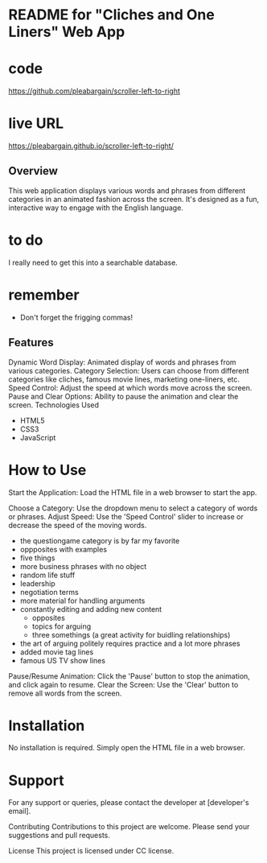 # README for "Cliches and One Liners" Web App


# code
https://github.com/pleabargain/scroller-left-to-right

# live URL
https://pleabargain.github.io/scroller-left-to-right/

## Overview
This web application displays various words and phrases from different categories in an animated fashion across the screen. It's designed as a fun, interactive way to engage with the English language.

# to do
I really need to get this into a searchable database.

# remember
* Don't forget the frigging commas!

## Features
Dynamic Word Display: Animated display of words and phrases from various categories.
Category Selection: Users can choose from different categories like cliches, famous movie lines, marketing one-liners, etc.
Speed Control: Adjust the speed at which words move across the screen.
Pause and Clear Options: Ability to pause the animation and clear the screen.
Technologies Used
* HTML5
* CSS3
* JavaScript

# How to Use
Start the Application: Load the HTML file in a web browser to start the app.


Choose a Category: Use the dropdown menu to select a category of words or phrases.
Adjust Speed: Use the 'Speed Control' slider to increase or decrease the speed of the moving words.

* the questiongame category is by far my favorite
* oppposites with examples
* five things
* more business phrases with no object
* random life stuff
* leadership
* negotiation terms
* more material for handling arguments
* constantly editing and adding new content
    * opposites
    * topics for arguing
    * three somethings (a great activity for buidling relationships)
* the art of arguing politely requires practice and a lot more phrases
* added movie  tag lines
* famous US TV show lines

Pause/Resume Animation: Click the 'Pause' button to stop the animation, and click again to resume.
Clear the Screen: Use the 'Clear' button to remove all words from the screen.

# Installation
No installation is required. Simply open the HTML file in a web browser.

# Support
For any support or queries, please contact the developer at [developer's email].

Contributing
Contributions to this project are welcome. Please send your suggestions and pull requests.

License
This project is licensed under CC license. 
